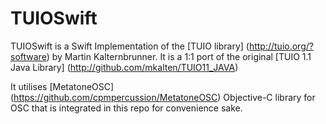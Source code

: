 # TUIOSwift

TUIOSwift is a Swift Implementation of the [TUIO library] (http://tuio.org/?software) by Martin Kalternbrunner. It is a 1:1 port of the original [TUIO 1.1 Java Library] (http://github.com/mkalten/TUIO11_JAVA)

It utilises [MetatoneOSC] (https://github.com/cpmpercussion/MetatoneOSC) Objective-C library for OSC that is integrated in this repo for convenience sake. 
